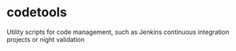 # codetools
Utility scripts for code management, such as Jenkins 
continuous integration projects or night validation

